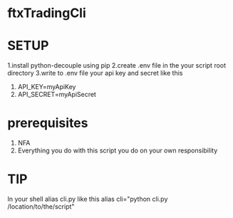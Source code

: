 # ftxTradingCli
# SETUP
1.install python-decouple using pip
2.create .env file in the your script root directory
3.write to .env file your api key and secret like this
  1. API_KEY=myApiKey
  2. API_SECRET=myApiSecret
# prerequisites
1. NFA
2. Everything you do with this script you do on your own responsibility
# TIP
In your shell alias cli.py like this alias cli="python cli.py /location/to/the/script"  

